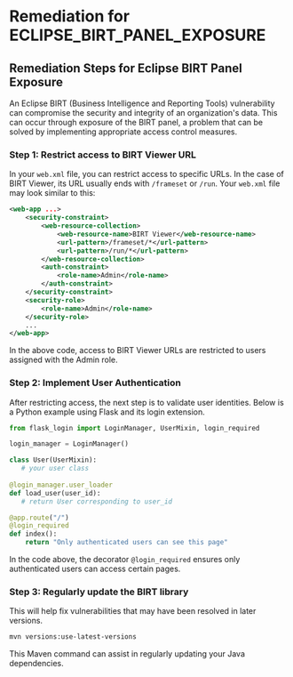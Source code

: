 # Remediation for ECLIPSE_BIRT_PANEL_EXPOSURE

## Remediation Steps for Eclipse BIRT Panel Exposure

An Eclipse BIRT (Business Intelligence and Reporting Tools) vulnerability can compromise the security and integrity of an organization's data. This can occur through exposure of the BIRT panel, a problem that can be solved by implementing appropriate access control measures.

### Step 1: Restrict access to BIRT Viewer URL
In your `web.xml` file, you can restrict access to specific URLs. In the case of BIRT Viewer, its URL usually ends with `/frameset` or `/run`. Your `web.xml` file may look similar to this:

```xml
<web-app ...>
    <security-constraint>
        <web-resource-collection>
            <web-resource-name>BIRT Viewer</web-resource-name>
            <url-pattern>/frameset/*</url-pattern>
            <url-pattern>/run/*</url-pattern>
        </web-resource-collection>
        <auth-constraint>
            <role-name>Admin</role-name>
        </auth-constraint>
    </security-constraint>
    <security-role>
        <role-name>Admin</role-name>
    </security-role>
    ...
</web-app>
```
In the above code, access to BIRT Viewer URLs are restricted to users assigned with the Admin role.

### Step 2: Implement User Authentication 
After restricting access, the next step is to validate user identities. Below is a Python example using Flask and its login extension.
```python
from flask_login import LoginManager, UserMixin, login_required

login_manager = LoginManager()

class User(UserMixin):
   # your user class
   
@login_manager.user_loader
def load_user(user_id):
   # return User corresponding to user_id

@app.route("/")
@login_required
def index():
    return "Only authenticated users can see this page"
```
In the code above, the decorator `@login_required` ensures only authenticated users can access certain pages.

### Step 3: Regularly update the BIRT library
This will help fix vulnerabilities that may have been resolved in later versions.

```bash
mvn versions:use-latest-versions
```

This Maven command can assist in regularly updating your Java dependencies.